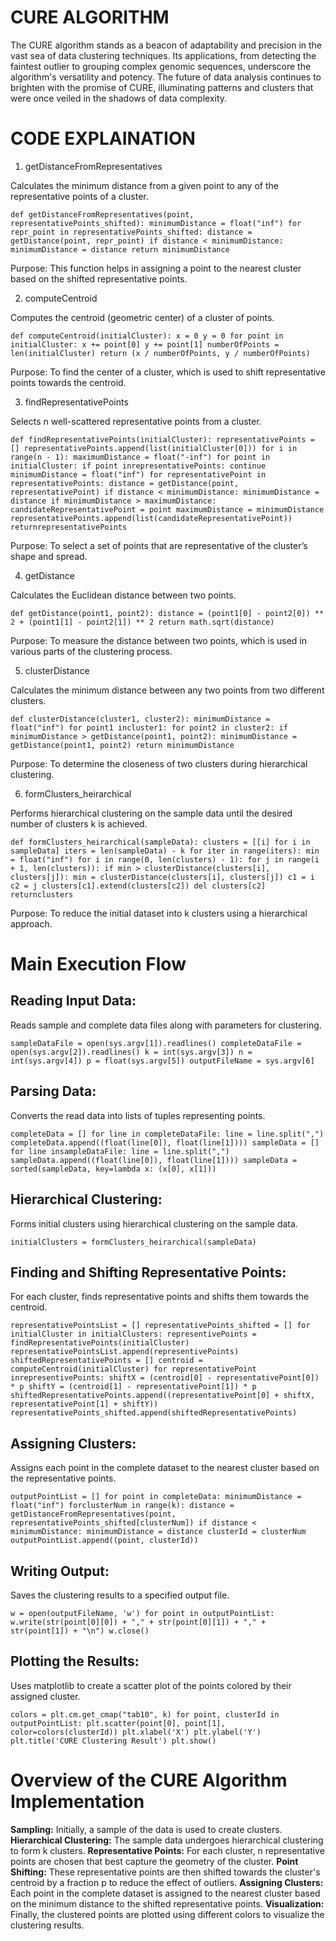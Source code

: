 # CURE ALGORITHM

The CURE algorithm stands as a beacon of adaptability and precision in the vast sea of data clustering techniques. Its applications, from detecting the faintest outlier to grouping complex genomic sequences, underscore the algorithm's versatility and potency. The future of data analysis continues to brighten with the promise of CURE, illuminating patterns and clusters that were once veiled in the shadows of data complexity.

# CODE EXPLAINATION

1. getDistanceFromRepresentatives

Calculates the minimum distance from a given point to any of the representative points of a cluster.

    def getDistanceFromRepresentatives(point, representativePoints_shifted): minimumDistance = float("inf") for repr_point in representativePoints_shifted: distance = getDistance(point, repr_point) if distance < minimumDistance: minimumDistance = distance return minimumDistance

Purpose: This function helps in assigning a point to the nearest cluster based on the shifted representative points.

2. computeCentroid

Computes the centroid (geometric center) of a cluster of points.

    def computeCentroid(initialCluster): x = 0 y = 0 for point in initialCluster: x += point[0] y += point[1] numberOfPoints = len(initialCluster) return (x / numberOfPoints, y / numberOfPoints)

Purpose: To find the center of a cluster, which is used to shift representative points towards the centroid.

3. findRepresentativePoints

Selects n well-scattered representative points from a cluster.

    def findRepresentativePoints(initialCluster): representativePoints = [] representativePoints.append(list(initialCluster[0])) for i in range(n - 1): maximumDistance = float("-inf") for point in initialCluster: if point inrepresentativePoints: continue minimumDistance = float("inf") for representativePoint in representativePoints: distance = getDistance(point, representativePoint) if distance < minimumDistance: minimumDistance = distance if minimumDistance > maximumDistance: candidateRepresentativePoint = point maximumDistance = minimumDistance representativePoints.append(list(candidateRepresentativePoint)) returnrepresentativePoints

Purpose: To select a set of points that are representative of the cluster’s shape and spread.

4. getDistance

Calculates the Euclidean distance between two points.

    def getDistance(point1, point2): distance = (point1[0] - point2[0]) ** 2 + (point1[1] - point2[1]) ** 2 return math.sqrt(distance)

Purpose: To measure the distance between two points, which is used in various parts of the clustering process.

5. clusterDistance

Calculates the minimum distance between any two points from two different clusters.

    def clusterDistance(cluster1, cluster2): minimumDistance = float("inf") for point1 incluster1: for point2 in cluster2: if minimumDistance > getDistance(point1, point2): minimumDistance = getDistance(point1, point2) return minimumDistance

Purpose: To determine the closeness of two clusters during hierarchical clustering.

6. formClusters_heirarchical

Performs hierarchical clustering on the sample data until the desired number of clusters k is achieved.

    def formClusters_heirarchical(sampleData): clusters = [[i] for i in sampleData] iters = len(sampleData) - k for iter in range(iters): min = float("inf") for i in range(0, len(clusters) - 1): for j in range(i + 1, len(clusters)): if min > clusterDistance(clusters[i], clusters[j]): min = clusterDistance(clusters[i], clusters[j]) c1 = i c2 = j clusters[c1].extend(clusters[c2]) del clusters[c2] returnclusters

Purpose: To reduce the initial dataset into k clusters using a hierarchical approach.

# Main Execution Flow

## Reading Input Data:

Reads sample and complete data files along with parameters for clustering.

    sampleDataFile = open(sys.argv[1]).readlines() completeDataFile = open(sys.argv[2]).readlines() k = int(sys.argv[3]) n = int(sys.argv[4]) p = float(sys.argv[5]) outputFileName = sys.argv[6]

## Parsing Data:

Converts the read data into lists of tuples representing points.

    completeData = [] for line in completeDataFile: line = line.split(",") completeData.append((float(line[0]), float(line[1]))) sampleData = [] for line insampleDataFile: line = line.split(",") sampleData.append((float(line[0]), float(line[1]))) sampleData = sorted(sampleData, key=lambda x: (x[0], x[1]))

## Hierarchical Clustering:

Forms initial clusters using hierarchical clustering on the sample data.

    initialClusters = formClusters_heirarchical(sampleData)

## Finding and Shifting Representative Points:

For each cluster, finds representative points and shifts them towards the centroid.

    representativePointsList = [] representativePoints_shifted = [] for initialCluster in initialClusters: representivePoints = findRepresentativePoints(initialCluster) representativePointsList.append(representivePoints) shiftedRepresentativePoints = [] centroid = computeCentroid(initialCluster) for representativePoint inrepresentivePoints: shiftX = (centroid[0] - representativePoint[0]) * p shiftY = (centroid[1] - representativePoint[1]) * p shiftedRepresentativePoints.append((representativePoint[0] + shiftX, representativePoint[1] + shiftY)) representativePoints_shifted.append(shiftedRepresentativePoints)

## Assigning Clusters:

Assigns each point in the complete dataset to the nearest cluster based on the representative points.

    outputPointList = [] for point in completeData: minimumDistance = float("inf") forclusterNum in range(k): distance = getDistanceFromRepresentatives(point, representativePoints_shifted[clusterNum]) if distance < minimumDistance: minimumDistance = distance clusterId = clusterNum outputPointList.append((point, clusterId))

## Writing Output:

Saves the clustering results to a specified output file.

    w = open(outputFileName, 'w') for point in outputPointList: w.write(str(point[0][0]) + "," + str(point[0][1]) + "," + str(point[1]) + "\n") w.close()

## Plotting the Results:

Uses matplotlib to create a scatter plot of the points colored by their assigned cluster.

    colors = plt.cm.get_cmap("tab10", k) for point, clusterId in outputPointList: plt.scatter(point[0], point[1], color=colors(clusterId)) plt.xlabel('X') plt.ylabel('Y') plt.title('CURE Clustering Result') plt.show()

# Overview of the CURE Algorithm Implementation

**Sampling:** Initially, a sample of the data is used to create clusters.
**Hierarchical Clustering:** The sample data undergoes hierarchical clustering to form k clusters.
**Representative Points:** For each cluster, n representative points are chosen that best capture the geometry of the cluster.
**Point Shifting:** These representative points are then shifted towards the cluster's centroid by a fraction p to reduce the effect of outliers.
**Assigning Clusters:** Each point in the complete dataset is assigned to the nearest cluster based on the minimum distance to the shifted representative points.
**Visualization:** Finally, the clustered points are plotted using different colors to visualize the clustering results.
